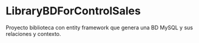 # LibraryBDForControlSales
Proyecto biblioteca con entity framework que genera una BD MySQL y sus relaciones y contexto.
